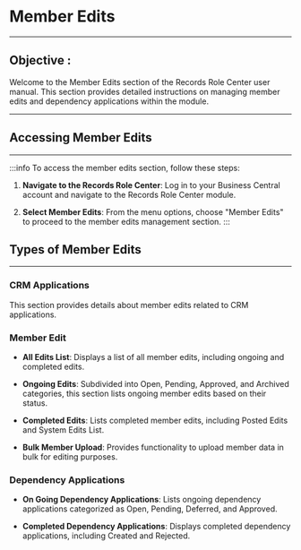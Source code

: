 # Member Edits
---

<div class="customized-intro-container" id="introduction">
    <h2 class="overtime-management"> Objective : </h2>
    <p> Welcome to the Member Edits section of the Records Role Center user manual. This section provides detailed instructions on managing member edits and dependency applications within the module.
    </p>
</div>

-------

## Accessing Member Edits
---

:::info
To access the member edits section, follow these steps:

1. **Navigate to the Records Role Center**: Log in to your Business Central account and navigate to the Records Role Center module.
   
2. **Select Member Edits**: From the menu options, choose "Member Edits" to proceed to the member edits management section.
:::

## Types of Member Edits
---

### CRM Applications

This section provides details about member edits related to CRM applications.

### Member Edit

- **All Edits List**: Displays a list of all member edits, including ongoing and completed edits.
  
- **Ongoing Edits**: Subdivided into Open, Pending, Approved, and Archived categories, this section lists ongoing member edits based on their status.

- **Completed Edits**: Lists completed member edits, including Posted Edits and System Edits List.

- **Bulk Member Upload**: Provides functionality to upload member data in bulk for editing purposes.

### Dependency Applications

- **On Going Dependency Applications**: Lists ongoing dependency applications categorized as Open, Pending, Deferred, and Approved.

- **Completed Dependency Applications**: Displays completed dependency applications, including Created and Rejected.

